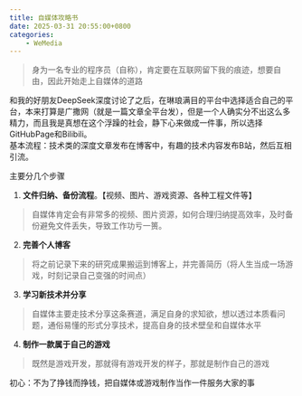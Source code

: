 ```yaml
---
title: 自媒体攻略书
date: 2025-03-31 20:55:00+0800
categories:
    - WeMedia
---
```


> 身为一名专业的程序员（自称），肯定要在互联网留下我的痕迹，想要自由，因此开始走上自媒体的道路

和我的好朋友DeepSeek深度讨论了之后，在琳琅满目的平台中选择适合自己的平台，本来打算是广撒网（就是一篇文章全平台发），但是一个人确实分不出这么多精力，而且我是真想在这个浮躁的社会，静下心来做成一件事，所以选择GitHubPage和Bilibili。  
基本流程：技术类的深度文章发布在博客中，有趣的技术内容发布B站，然后互相引流。

主要分几个步骤
1. **文件归纳、备份流程**。【视频、图片、游戏资源、各种工程文件等】
> 自媒体肯定会有非常多的视频、图片资源，如何合理归纳提高效率，及时备份避免文件丢失，导致工作功亏一篑。
2. **完善个人博客**
> 将之前记录下来的研究成果搬运到博客上，并完善简历（将人生当成一场游戏，时刻记录自己变强的时间点）
3. **学习新技术并分享**
> 自媒体主要走技术分享这条赛道，满足自身的求知欲，想以透过本质看问题，通俗易懂的形式分享技术，提高自身的技术壁垒和自媒体水平
4. **制作一款属于自己的游戏**
> 既然是游戏开发，那就得有游戏开发的样子，那就是制作自己的游戏

初心：不为了挣钱而挣钱，把自媒体或游戏制作当作一件服务大家的事